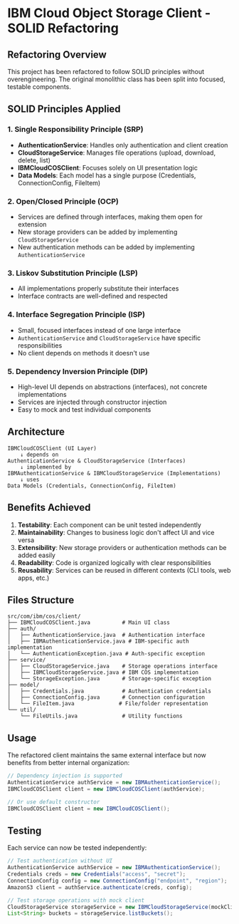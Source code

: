 # IBM Cloud Object Storage Client - SOLID Refactoring

## Refactoring Overview

This project has been refactored to follow SOLID principles without overengineering. The original monolithic class has been split into focused, testable components.

## SOLID Principles Applied

### 1. Single Responsibility Principle (SRP)
- **AuthenticationService**: Handles only authentication and client creation
- **CloudStorageService**: Manages file operations (upload, download, delete, list)  
- **IBMCloudCOSClient**: Focuses solely on UI presentation logic
- **Data Models**: Each model has a single purpose (Credentials, ConnectionConfig, FileItem)

### 2. Open/Closed Principle (OCP)
- Services are defined through interfaces, making them open for extension
- New storage providers can be added by implementing `CloudStorageService`
- New authentication methods can be added by implementing `AuthenticationService`

### 3. Liskov Substitution Principle (LSP)
- All implementations properly substitute their interfaces
- Interface contracts are well-defined and respected

### 4. Interface Segregation Principle (ISP)
- Small, focused interfaces instead of one large interface
- `AuthenticationService` and `CloudStorageService` have specific responsibilities
- No client depends on methods it doesn't use

### 5. Dependency Inversion Principle (DIP)
- High-level UI depends on abstractions (interfaces), not concrete implementations
- Services are injected through constructor injection
- Easy to mock and test individual components

## Architecture

```
IBMCloudCOSClient (UI Layer)
    ↓ depends on
AuthenticationService & CloudStorageService (Interfaces)
    ↓ implemented by
IBMAuthenticationService & IBMCloudStorageService (Implementations)
    ↓ uses
Data Models (Credentials, ConnectionConfig, FileItem)
```

## Benefits Achieved

1. **Testability**: Each component can be unit tested independently
2. **Maintainability**: Changes to business logic don't affect UI and vice versa
3. **Extensibility**: New storage providers or authentication methods can be added easily
4. **Readability**: Code is organized logically with clear responsibilities
5. **Reusability**: Services can be reused in different contexts (CLI tools, web apps, etc.)

## Files Structure

```
src/com/ibm/cos/client/
├── IBMCloudCOSClient.java          # Main UI class
├── auth/
│   ├── AuthenticationService.java  # Authentication interface
│   ├── IBMAuthenticationService.java # IBM-specific auth implementation
│   └── AuthenticationException.java # Auth-specific exception
├── service/
│   ├── CloudStorageService.java    # Storage operations interface
│   ├── IBMCloudStorageService.java # IBM COS implementation
│   └── StorageException.java       # Storage-specific exception
├── model/
│   ├── Credentials.java            # Authentication credentials
│   ├── ConnectionConfig.java       # Connection configuration
│   └── FileItem.java              # File/folder representation
└── util/
    └── FileUtils.java              # Utility functions
```

## Usage

The refactored client maintains the same external interface but now benefits from better internal organization:

```java
// Dependency injection is supported
AuthenticationService authService = new IBMAuthenticationService();
IBMCloudCOSClient client = new IBMCloudCOSClient(authService);

// Or use default constructor
IBMCloudCOSClient client = new IBMCloudCOSClient();
```

## Testing

Each service can now be tested independently:

```java
// Test authentication without UI
AuthenticationService authService = new IBMAuthenticationService();
Credentials creds = new Credentials("access", "secret");
ConnectionConfig config = new ConnectionConfig("endpoint", "region");
AmazonS3 client = authService.authenticate(creds, config);

// Test storage operations with mock client
CloudStorageService storageService = new IBMCloudStorageService(mockClient);
List<String> buckets = storageService.listBuckets();
```